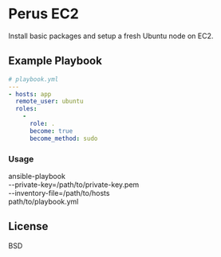 # Perus EC2

Install basic packages and setup a fresh Ubuntu node on EC2.

<!--
## Requirements

Any pre-requisites that may not be covered by Ansible itself or the role
should be mentioned here.  For instance, if the role uses the EC2 module, it
may be a good idea to mention in this section that the boto package is
required.

## Role Variables

A description of the settable variables for this role should go here,
including any variables that are in defaults/main.yml, vars/main.yml, and any
variables that can/should be set via parameters to the role. Any variables
that are read from other roles and/or the global scope (ie. hostvars, group
vars, etc.) should be mentioned here as well.

## Dependencies

A list of other roles hosted on Galaxy should go here, plus any details in
regards to parameters that may need to be set for other roles, or variables
that are used from other roles.
-->

## Example Playbook

```yaml
# playbook.yml
---
- hosts: app
  remote_user: ubuntu
  roles:
    -
      role: .
      become: true
      become_method: sudo
```

### Usage

ansible-playbook \
  --private-key=/path/to/private-key.pem \
  --inventory-file=/path/to/hosts \
  path/to/playbook.yml

## License

BSD

